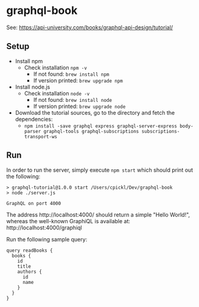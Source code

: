 # graphql-book

See: https://api-university.com/books/graphql-api-design/tutorial/

## Setup

* Install npm
    * Check installation `npm -v`
        * If not found: `brew install npm`
        * If version printed: `brew upgrade npm`
* Install node.js
    * Check installation `node -v`
        * If not found: `brew install node`
        * If version printed: `brew upgrade node`
* Download the tutorial sources, go to the directory and fetch the dependencies:
    * `npm install -save graphql express graphql-server-express body-parser graphql-tools graphql-subscriptions subscriptions-transport-ws`

## Run

In order to run the server, simply execute `npm start` which should print out the following:


    > graphql-tutorial@1.0.0 start /Users/cpickl/Dev/graphql-book
    > node ./server.js

    GraphQL on port 4000

The address http://localhost:4000/ should return a simple "Hello World!",
whereas the well-known GraphiQL is available at: http://localhost:4000/graphiql

Run the following sample query:

    query readBooks {
      books {
        id
        title
        authors {
          id
          name
        }
      }
    }
